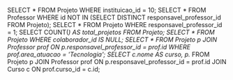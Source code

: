 SELECT * FROM Projeto WHERE instituicao_id = 10;
SELECT * FROM Professor WHERE id NOT IN (SELECT DISTINCT responsavel_professor_id FROM Projeto);
SELECT * FROM Projeto WHERE responsavel_professor_id = 1;
SELECT COUNT(*) AS total_projetos FROM Projeto;
SELECT * FROM Projeto WHERE colaborador_id IS NULL;
SELECT * FROM Projeto p JOIN Professor prof ON p.responsavel_professor_id = prof.id WHERE prof.area_atuacao = 'Tecnologia';
SELECT c.nome AS curso, p.* FROM Projeto p 
JOIN Professor prof ON p.responsavel_professor_id = prof.id 
JOIN Curso c ON prof.curso_id = c.id;
